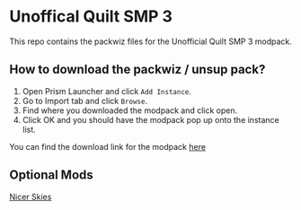# Unoffical Quilt SMP 3

This repo contains the packwiz files for the Unofficial Quilt SMP 3 modpack.

## How to download the packwiz / unsup pack?
1. Open Prism Launcher and click `Add Instance`.
2. Go to Import tab and click `Browse`.
3. Find where you downloaded the modpack and click open.
4. Click OK and you should have the modpack pop up onto the instance list.

You can find the download link for the modpack [here](no-download-yet)

## Optional Mods
[Nicer Skies](https://modrinth.com/mod/nicer-skies)
